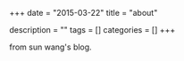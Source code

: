+++
date = "2015-03-22"
title = "about"

description = ""
tags = []
categories = []
+++

from sun wang's blog.

